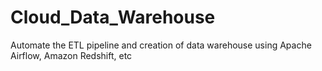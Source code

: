 # Cloud_Data_Warehouse
Automate the ETL pipeline and creation of data warehouse using Apache Airflow, Amazon Redshift, etc
